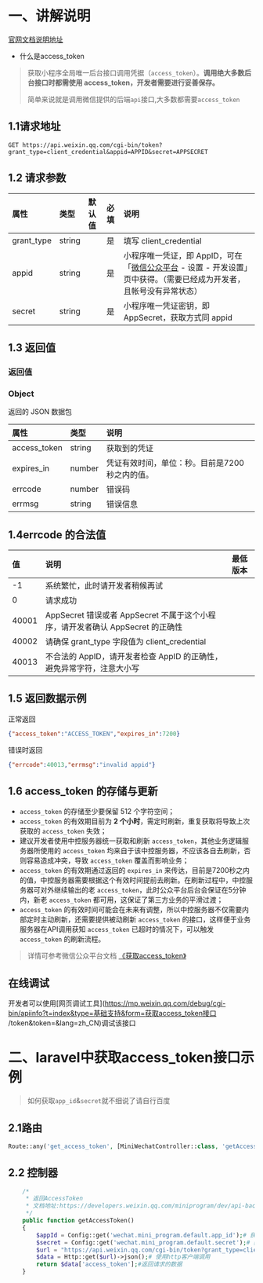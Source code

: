 #  一、讲解说明

 [官网文档说明地址](https://developers.weixin.qq.com/miniprogram/dev/api-backend/open-api/access-token/auth.getAccessToken.html)

- 什么是access_token

> 获取小程序全局唯一后台接口调用凭据（`access_token`）。**调用绝大多数后台接口时都需使用 access_token，开发者需要进行妥善保存。**
>
> 简单来说就是调用微信提供的后端`api`接口,大多数都需要`access_token`

## 1.1请求地址

 ```apl
 GET https://api.weixin.qq.com/cgi-bin/token?grant_type=client_credential&appid=APPID&secret=APPSECRET
 ```

## 1.2 请求参数

| 属性       | 类型   | 默认值 | 必填 | 说明                                                         |
| :--------- | :----- | :----- | :--- | :----------------------------------------------------------- |
| grant_type | string |        | 是   | 填写 client_credential                                       |
| appid      | string |        | 是   | 小程序唯一凭证，即 AppID，可在「[微信公众平台](https://mp.weixin.qq.com/) - 设置 - 开发设置」页中获得。（需要已经成为开发者，且帐号没有异常状态） |
| secret     | string |        | 是   | 小程序唯一凭证密钥，即 AppSecret，获取方式同 appid           |

## 1.3 返回值

### 返回值

### Object

返回的 JSON 数据包

| 属性         | 类型   | 说明                                           |
| :----------- | :----- | :--------------------------------------------- |
| access_token | string | 获取到的凭证                                   |
| expires_in   | number | 凭证有效时间，单位：秒。目前是7200秒之内的值。 |
| errcode      | number | 错误码                                         |
| errmsg       | string | 错误信息                                       |

## 1.4**errcode 的合法值**

| 值    | 说明                                                         | 最低版本 |
| :---- | :----------------------------------------------------------- | :------- |
| -1    | 系统繁忙，此时请开发者稍候再试                               |          |
| 0     | 请求成功                                                     |          |
| 40001 | AppSecret 错误或者 AppSecret 不属于这个小程序，请开发者确认 AppSecret 的正确性 |          |
| 40002 | 请确保 grant_type 字段值为 client_credential                 |          |
| 40013 | 不合法的 AppID，请开发者检查 AppID 的正确性，避免异常字符，注意大小写 |          |

## 1.5 返回数据示例

正常返回

```json
{"access_token":"ACCESS_TOKEN","expires_in":7200}
```

错误时返回

```json
{"errcode":40013,"errmsg":"invalid appid"}
```

## 1.6  access_token 的存储与更新

- `access_token` 的存储至少要保留 512 个字符空间；
- `access_token` 的有效期目前为 **2 个小时**，需定时刷新，重复获取将导致上次获取的 `access_token` 失效；
- 建议开发者使用中控服务器统一获取和刷新 `access_token`，其他业务逻辑服务器所使用的 `access_token` 均来自于该中控服务器，不应该各自去刷新，否则容易造成冲突，导致 `access_token` 覆盖而影响业务；
- `access_token` 的有效期通过返回的 `expires_in` 来传达，目前是7200秒之内的值，中控服务器需要根据这个有效时间提前去刷新。在刷新过程中，中控服务器可对外继续输出的老 `access_token`，此时公众平台后台会保证在5分钟内，新老 `access_token` 都可用，这保证了第三方业务的平滑过渡；
- `access_token` 的有效时间可能会在未来有调整，所以中控服务器不仅需要内部定时主动刷新，还需要提供被动刷新 `access_token` 的接口，这样便于业务服务器在API调用获知 `access_token` 已超时的情况下，可以触发 `access_token` 的刷新流程。

> 详情可参考微信公众平台文档 [《获取access_token》](https://mp.weixin.qq.com/wiki?t=resource/res_main&id=mp1421140183)

## 在线调试

开发者可以使用[网页调试工具](https://mp.weixin.qq.com/debug/cgi-bin/apiinfo?t=index&type=基础支持&form=获取access_token接口 /token&token=&lang=zh_CN)调试该接口

#  二、laravel中获取access_token接口示例

> 如何获取`app_id`&`secret`就不细说了请自行百度

## 2.1路由

```php
Route::any('get_access_token', [MiniWechatController::class, 'getAccessToken']);#得到AccessToken
```

## 2.2 控制器

```php
    /*
     * 返回AccessToken
     * 文档地址:https://developers.weixin.qq.com/miniprogram/dev/api-backend/open-api/access-token/auth.getAccessToken.html
     */
    public function getAccessToken()
    {
        $appId = Config::get('wechat.mini_program.default.app_id');# 获取配置文件中的appId
        $secret = Config::get('wechat.mini_program.default.secret');# 获取配置文件中的secret
        $url = "https://api.weixin.qq.com/cgi-bin/token?grant_type=client_credential&appid={$appId}&secret={$secret}";
        $data = Http::get($url)->json();# 使用http客户端调用
        return $data['access_token'];#返回请求的数据
    }
```



